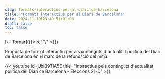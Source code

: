 ```yaml
---
slug: formats-interactius-per-al-diari-de-barcelona
title: "Formats interactius per al Diari de Barcelona"
date: 2024-11-19T23:49:51+01:00
draft: false
toc: false
---
```


[<- Tornar]({{< ref "/" >}})

Proposta de format interactiu per als continguts d'actualitat política del Diari de Barcelona en el marc de la refundació del mitjà.

{{< youtube id=jJblB9TjA5E title="Interactius pels continguts d'actualitat política del Diari de Barcelona - Eleccions 21-D" >}}
